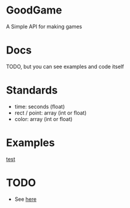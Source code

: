 # GoodGame
A Simple API for making games
# Docs
TODO, but you can see examples and code itself
# Standards
 - time: seconds (float)
 - rect / point: array (int or float)
 - color: array (int or float)
# Examples
[test](main.py)
# TODO
 - See [here](https://github.com/Pixelsuft/goodgame/search?q=TODO&type=)
